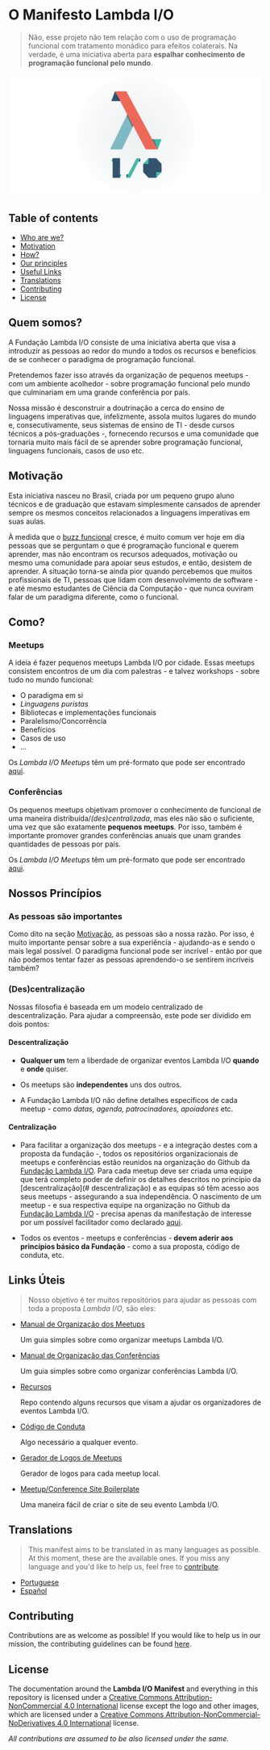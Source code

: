 # O Manifesto Lambda I/O

> Não, esse projeto não tem relação com o uso de programação funcional com
tratamento monádico para efeitos colaterais. Na verdade, é uma iniciativa aberta
para **espalhar conhecimento de programação funcional pelo mundo**.

![Nossa Logo](../banner.png)

## Table of contents

- [Who are we?](#who-are-we)
- [Motivation](#motivation)
- [How?](#how)
- [Our principles](#our-principles)
- [Useful Links](#useful-links)
- [Translations](#translations)
- [Contributing](#contributing)
- [License](#license)

## Quem somos?

A Fundação Lambda I/O consiste de uma iniciativa aberta que visa a
introduzir as pessoas ao redor do mundo a todos os recursos e benefícios de se
conhecer o paradigma de programação funcional.

Pretendemos fazer isso através da organização de pequenos meetups - com um
ambiente acolhedor - sobre programação funcional pelo mundo que culminariam em
uma grande conferência por país.

Nossa missão é desconstruir a doutrinação a cerca do ensino de linguagens
imperativas que, infelizmente, assola muitos lugares do mundo e,
consecutivamente, seus sistemas de ensino de TI - desde cursos técnicos a
pós-graduações -, fornecendo recursos e uma comunidade que tornaria muito mais
fácil de se aprender sobre programação funcional, linguagens funcionais, casos
de uso etc.

## Motivação

Esta iniciativa nasceu no Brasil, criada por um pequeno grupo aluno técnicos e
de graduação que estavam simplesmente cansados de aprender sempre os mesmos
conceitos relacionados a linguagens imperativas em suas aulas.

À medida que o [buzz funcional](https://medium.com/@jugoncalves/functional-programming-should-be-your-1-priority-for-2015-47dd4641d6b9)
cresce, é muito comum ver hoje em dia pessoas que se perguntam o que é
programação funcional e querem aprender, mas não encontram os recursos adequados,
motivação ou mesmo uma comunidade para apoiar seus estudos, e então, desistem
de aprender. A situação torna-se ainda pior quando percebemos que muitos
profissionais de TI, pessoas que lidam com desenvolvimento de software - e até
mesmo estudantes de Ciência da Computação - que nunca ouviram falar de um
paradigma diferente, como o funcional.

## Como?

### Meetups

A ideia é fazer pequenos meetups Lambda I/O por cidade. Essas meetups consistem
encontros de um dia com palestras - e talvez workshops - sobre tudo no mundo
funcional:

- O paradigma em si
- *Linguagens puristas*
- Bibliotecas e implementações funcionais
- Paralelismo/Concorrência
- Benefícios
- Casos de uso
- ...

Os *Lambda I/O Meetups* têm um pré-formato que pode ser encontrado [aqui](https://github.com/lambda-io/meetup-organization-guidelines).

### Conferências

Os pequenos meetups objetivam promover o conhecimento de funcional de uma maneira
distribuída/*(des)centralizada*, mas eles não são o suficiente, uma vez que são
exatamente **pequenos meetups**. Por isso, também é importante promover grandes
conferências anuais que unam grandes quantidades de pessoas por país.

Os *Lambda I/O Meetups* têm um pré-formato que pode ser encontrado [aqui](https://github.com/lambda-io/conference-organization-guidelines).

## Nossos Princípios

### As pessoas são importantes

Como dito na seção [Motivação](#motivacao), as pessoas são a nossa razão. Por
isso, é muito importante pensar sobre a sua experiência - ajudando-as e sendo o
mais legal possível. O paradigma funcional pode ser incrível - então por que
não podemos tentar fazer as pessoas aprendendo-o se sentirem incríveis também?

### (Des)centralização

Nossas filosofia é baseada em um modelo centralizado de descentralização. Para
ajudar a compreensão, este pode ser dividido em dois pontos:

#### Descentralização

- **Qualquer um** tem a liberdade de organizar eventos Lambda I/O **quando** e
**onde** quiser.

- Os meetups são **independentes** uns dos outros.

- A Fundação Lambda I/O não define detalhes específicos de cada meetup - como
*datas, agenda, patrocinadores, apoiadores* etc.

#### Centralização

- Para facilitar a organização dos meetups - e a integração destes com a
proposta da fundação -, todos os repositórios organizacionais de meetups e
conferências estão reunidos na organização do Github da [Fundação Lambda I/O](https://github.com/lambda-io).
Para cada meetup deve ser criada uma equipe que terá completo poder de definir
os detalhes descritos no princípio da [descentralização](# descentralização) e
as equipas só têm acesso aos seus meetups - assegurando a sua independência. O
nascimento de um meetup - e sua respectiva equipe na organização no Github da
[Fundação Lambda I/O](https://github.com/lambda-io) - precisa apenas da
manifestação de interesse por um possível facilitador como declarado [aqui](https://github.com/lambda-io/meetup-organization-guidelines).

- Todos os eventos - meetups e conferências - **devem aderir aos princípios
básico da Fundação** - como a sua proposta, código de conduta, etc.

## Links Úteis

> Nosso objetivo é ter muitos repositórios para ajudar as pessoas com toda a
proposta *Lambda I/O*, são eles:

- [Manual de Organização dos Meetups](https://github.com/lambda-io/meetup-organization-guidelines)

  Um guia simples sobre como organizar meetups Lambda I/O.

- [Manual de Organização das Conferências](https://github.com/lambda-io/conference-organization-guidelines)

  Um guia simples sobre como organizar conferências Lambda I/O.

- [Recursos](https://github.com/lambda-io/resources)

  Repo contendo alguns recursos que visam a ajudar os organizadores de eventos Lambda I/O.

- [Código de Conduta](https://github.com/lambda-io/code-of-conduct)

  Algo necessário a qualquer evento.

- [Gerador de Logos de Meetups](https://github.com/lambda-io/meetup-logo-generator)

  Gerador de logos para cada meetup local.

- [Meetup/Conference Site Boilerplate](https://github.com/lambda-io/site-boilerplate)

  Uma maneira fácil de criar o site de seu evento Lambda I/O.

## Translations

> This manifest aims to be translated in as many languages as possible. At this
moment, these are the available ones. If you miss any language and you'd like to
help us, feel free to [contribute](#contributing).

- [Portuguese](pt/README.md)
- [Español](es/README.md)

## Contributing

Contributions are as welcome as possible! If you would like to help us in our
mission, the contributing guidelines can be found [here](CONTRIBUTING.md).

## License

The documentation around the **Lambda I/O Manifest** and everything in this
repository is licensed under a [Creative Commons Attribution-NonCommercial 4.0 International](http://creativecommons.org/licenses/by-nc/4.0/) license
except the logo and other images, which are licensed under a [Creative Commons  Attribution-NonCommercial-NoDerivatives 4.0 International](http://creativecommons.org/licenses/by-nc-nd/4.0/) license.

*All contributions are assumed to be also licensed under the same.*
